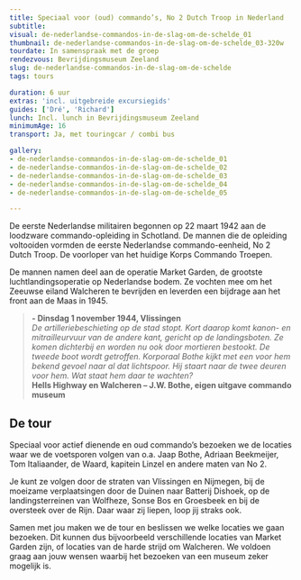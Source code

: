 ```yaml
---
title: Speciaal voor (oud) commando’s, No 2 Dutch Troop in Nederland
subtitle:
visual: de-nederlandse-commandos-in-de-slag-om-de-schelde_01
thumbnail: de-nederlandse-commandos-in-de-slag-om-de-schelde_03-320w
tourdate: In samenspraak met de groep
rendezvous: Bevrijdingsmuseum Zeeland
slug: de-nederlandse-commandos-in-de-slag-om-de-schelde
tags: tours

duration: 6 uur
extras: 'incl. uitgebreide excursiegids'
guides: ['Dré', 'Richard']
lunch: Incl. lunch in Bevrijdingsmuseum Zeeland
minimumAge: 16
transport: Ja, met touringcar / combi bus

gallery:
- de-nederlandse-commandos-in-de-slag-om-de-schelde_01
- de-nederlandse-commandos-in-de-slag-om-de-schelde_02
- de-nederlandse-commandos-in-de-slag-om-de-schelde_03
- de-nederlandse-commandos-in-de-slag-om-de-schelde_04
- de-nederlandse-commandos-in-de-slag-om-de-schelde_05

---
```


De eerste Nederlandse militairen begonnen op 22 maart 1942 aan de loodzware commando-opleiding in Schotland. De mannen die de opleiding voltooiden vormden de eerste Nederlandse commando-eenheid, No 2 Dutch Troop. De voorloper van het huidige Korps Commando Troepen.

De mannen namen deel aan de operatie Market Garden, de grootste luchtlandingsoperatie op Nederlandse bodem. Ze vochten mee om het Zeeuwse eiland Walcheren te bevrijden en leverden een bijdrage aan het front aan de Maas in 1945.

>**- Dinsdag 1 november 1944, Vlissingen**    
*De artilleriebeschieting op de stad stopt. Kort daarop komt kanon- en mitrailleurvuur van de andere kant, gericht op de landingsboten. Ze komen dichterbij en worden nu ook door mortieren bestookt. De tweede boot wordt getroffen. Korporaal Bothe kijkt met een voor hem bekend gevoel naar al dat lichtspoor. Hij staart naar de twee deuren voor hem. Wat staat hem daar te wachten?*  
**Hells Highway en Walcheren – J.W. Bothe, eigen uitgave commando museum**

## De tour
Speciaal voor actief dienende en oud commando’s bezoeken we de locaties waar we de voetsporen volgen van o.a. Jaap Bothe, Adriaan Beekmeijer, Tom Italiaander, de Waard, kapitein Linzel en andere maten van No 2.

Je kunt ze volgen door de straten van Vlissingen en Nijmegen, bij de moeizame verplaatsingen door de Duinen naar Batterij Dishoek, op de landingsterreinen van Wolfheze, Sonse Bos en Groesbeek en bij de oversteek over de Rijn. Daar waar zij liepen, loop jij straks ook.

Samen met jou maken we de tour en beslissen we welke locaties we gaan bezoeken. Dit kunnen dus bijvoorbeeld verschillende locaties van Market Garden zijn, of locaties van de harde strijd om Walcheren. We voldoen graag aan jouw wensen waarbij het bezoeken van een museum zeker mogelijk is.
